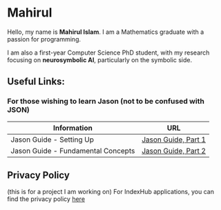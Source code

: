 # Mahirul

Hello, my name is **Mahirul Islam**. I am a Mathematics graduate with a passion for programming.

I am also a first-year Computer Science PhD student, with my research focusing on **neurosymbolic AI**, particularly on the symbolic side.

## Useful Links:

### For those wishing to learn Jason (not to be confused with JSON)

| Information | URL |
| ----------- | ---- |
| Jason Guide - Setting Up | [Jason Guide, Part 1](https://mahir-islam.github.io/jason_guide_1) |
| Jason Guide - Fundamental Concepts | [Jason Guide, Part 2](https://mahir-islam.github.io/jason_guide_2) |

## Privacy Policy
(this is for a project I am working on)
For IndexHub applications, you can find the privacy policy [here](https://mahir-islam.github.io/privacy-policy)
